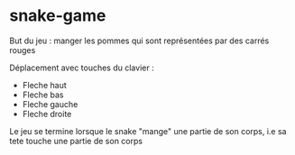 # snake-game

But du jeu : manger les pommes qui sont représentées par des carrés rouges

Déplacement avec touches du clavier :
  - Fleche haut 
  - Fleche bas
  - Fleche gauche
  - Fleche droite 

Le jeu se termine lorsque le snake "mange" une partie de son corps, i.e sa tete touche une partie de son corps
